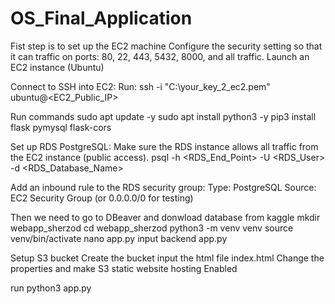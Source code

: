 # OS_Final_Application

Fist step is to set up the EC2 machine 
Configure the security setting so that it can traffic on ports: 80, 22, 443, 5432, 8000, and all traffic.
Launch an EC2 instance (Ubuntu)

Connect to SSH into EC2:
Run:
ssh -i "C:\your_key_2_ec2.pem" ubuntu@<EC2_Public_IP>

Run commands 
sudo apt update -y
sudo apt install python3 -y
pip3 install flask pymysql flask-cors

Set up RDS PostgreSQL:
Make sure the RDS instance allows all traffic from the EC2 instance (public access).
psql -h <RDS_End_Point> -U <RDS_User> -d <RDS_Database_Name>

Add an inbound rule to the RDS security group:
Type: PostgreSQL
Source: EC2 Security Group (or 0.0.0.0/0 for testing)

Then we need to go to DBeaver and donwload database from kaggle 
mkdir webapp_sherzod
cd webapp_sherzod
python3 -m venv venv
source venv/bin/activate
nano app.py
input backend 
app.py

Setup S3 bucket
Create the bucket 
input the html file index.html
Change the properties and make S3 static website hosting
Enabled

run python3 app.py 
